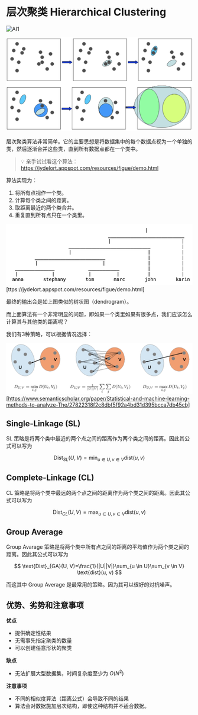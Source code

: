 # 层次聚类 Hierarchical Clustering

![AI1](https://img.shields.io/badge/LC-Artificial%20Inteligence%201-blue)

![](./img/hc.png)

层次聚类算法非常简单。它的主要思想是将数据集中的每个数据点视为一个单独的类，然后逐渐合并这些类，直到所有数据点都在一个类中。

> 💡 亲手试试看这个算法：<https://jydelort.appspot.com/resources/figue/demo.html>

算法实现为：

1. 将所有点视作一个类。
2. 计算每个类之间的距离。
3. 取距离最近的两个类合并。
4. 重复直到所有点只在一个类里。

![](./img/hc-output.png)
[ttps://jydelort.appspot.com/resources/figue/demo.html]

最终的输出会是如上图类似的树状图（dendrogram）。

而上面算法有一个非常明显的问题，即如果一个类里如果有很多点，我们应该怎么计算其与其他类的距离呢？

我们有3种策略，可以根据情况选择：

![](./img/hc-linkage.png)
[https://www.semanticscholar.org/paper/Statistical-and-machine-learning-methods-to-analyze-The/27822318f2c8dbf5f92a4bd31d395bcca7db45cb]

## Single-Linkage (SL)

SL 策略是将两个类中最近的两个点之间的距离作为两个类之间的距离。因此其公式可以写为

$$
\text{Dist}_{SL}(U, V)=\min_{u \in U, v \in V} \text{dist}(u, v)
$$

## Complete-Linkage (CL)

CL 策略是将两个类中最远的两个点之间的距离作为两个类之间的距离。因此其公式可以写为

$$
\text{Dist}_{CL}(U, V)=\max_{u \in U, v \in V} \text{dist}(u, v)
$$

## Group Average

Group Avarage 策略是将两个类中所有点之间的距离的平均值作为两个类之间的距离。因此其公式可以写为

$$
\text{Dist}_{GA}(U, V)=\frac{1}{|U||V|}\sum_{u \in U}\sum_{v \in V} \text{dist}(u, v)
$$

而这其中 Group Average 是最常用的策略。因为其可以很好的对抗噪声。

## 优势、劣势和注意事项

**优点**
- 提供确定性结果
- 无需事先指定聚类的数量
- 可以创建任意形状的聚类

**缺点**  
- 无法扩展大型数据集，时间复杂度至少为 $O(N^2)$

**注意事项**
- 不同的相似度算法（距离公式）会导致不同的结果
- 算法会对数据施加层次结构，即使这种结构并不适合数据。